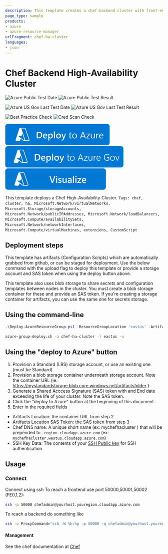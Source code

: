 ```yaml
---
description: This template creates a chef-backend cluster with front-end nodes attached
page_type: sample
products:
- azure
- azure-resource-manager
urlFragment: chef-ha-cluster
languages:
- json
---
```

# Chef Backend High-Availability Cluster

![Azure Public Test Date](https://azurequickstartsservice.blob.core.windows.net/badges/application-workloads/chef/chef-ha-cluster/PublicLastTestDate.svg)
![Azure Public Test Result](https://azurequickstartsservice.blob.core.windows.net/badges/application-workloads/chef/chef-ha-cluster/PublicDeployment.svg)

![Azure US Gov Last Test Date](https://azurequickstartsservice.blob.core.windows.net/badges/application-workloads/chef/chef-ha-cluster/FairfaxLastTestDate.svg)
![Azure US Gov Last Test Result](https://azurequickstartsservice.blob.core.windows.net/badges/application-workloads/chef/chef-ha-cluster/FairfaxDeployment.svg)

![Best Practice Check](https://azurequickstartsservice.blob.core.windows.net/badges/application-workloads/chef/chef-ha-cluster/BestPracticeResult.svg)
![Cred Scan Check](https://azurequickstartsservice.blob.core.windows.net/badges/application-workloads/chef/chef-ha-cluster/CredScanResult.svg)

[![Deploy To Azure](https://raw.githubusercontent.com/Azure/azure-quickstart-templates/master/1-CONTRIBUTION-GUIDE/images/deploytoazure.svg?sanitize=true)](https://portal.azure.com/#create/Microsoft.Template/uri/https%3A%2F%2Fraw.githubusercontent.com%2FAzure%2Fazure-quickstart-templates%2Fmaster%2Fapplication-workloads%2Fchef%2Fchef-ha-cluster%2Fazuredeploy.json)
[![Deploy To Azure US Gov](https://raw.githubusercontent.com/Azure/azure-quickstart-templates/master/1-CONTRIBUTION-GUIDE/images/deploytoazuregov.svg?sanitize=true)](https://portal.azure.us/#create/Microsoft.Template/uri/https%3A%2F%2Fraw.githubusercontent.com%2FAzure%2Fazure-quickstart-templates%2Fmaster%2Fapplication-workloads%2Fchef%2Fchef-ha-cluster%2Fazuredeploy.json)
[![Visualize](https://raw.githubusercontent.com/Azure/azure-quickstart-templates/master/1-CONTRIBUTION-GUIDE/images/visualizebutton.svg?sanitize=true)](http://armviz.io/#/?load=https%3A%2F%2Fraw.githubusercontent.com%2FAzure%2Fazure-quickstart-templates%2Fmaster%2Fapplication-workloads%2Fchef%2Fchef-ha-cluster%2Fazuredeploy.json)

This template deploys a Chef High-Availability Cluster.
`Tags: chef, cluster, ha, Microsoft.Network/virtualNetworks, Microsoft.Storage/storageAccounts, Microsoft.Network/publicIPAddresses, Microsoft.Network/loadBalancers, Microsoft.Compute/availabilitySets, Microsoft.Network/networkInterfaces, Microsoft.Compute/virtualMachines, extensions, CustomScript`

## Deployment steps

This template has artifacts (Configuration Scripts) which are automatically grabbed from github, or can be staged for deployment. Use the below command with the upload flag to deploy this template or provide a storage account and SAS token when using the deploy button above.

This template also uses blob storage to share secrets and configuration templates between nodes in the cluster. You must create a blob storage container for these and provide an SAS token. If you're creating a storage container for artifacts, you can use the same one for secrets storage.

## Using the command-line

 ```PowerShell
 .\Deploy-AzureResourceGroup.ps1 -ResourceGroupLocation 'eastus' -ArtifactsStagingDirectory 'chef-ha-cluster' UploadArtifacts
 ```

 ```bash
 azure-group-deploy.sh -a chef-ha-cluster -l eastus -u
 ```

## Using the "deploy to Azure" button

1. Provision a Standard (LRS) storage account, or use an existing one (must be Standard)
2. Provision a blob storage container underneath storage account.  Note the container URL (ie. https://mystandardstorage.blob.core.windows.net/artifactsfolder )
3. Generate a Shared Acccess Signature (SAS) token with and End date exceeding the life of your cluster.  Note the SAS token.
4. Click the "deploy to Azure" button at the beginning of this document
5. Enter in the required fields

- Artifacts Location:  the container URL from step 2
- Artifacts Location SAS Token: the SAS token from step 3
- Chef DNS name: A unique short name (ex: mychefhacluster ) that will be prepended to `.region.cloudapp.azure.com` (ex: `mychefhacluster.westus.cloudapp.azure.com`)
- SSH Key Data: The contents of your [SSH Public key](https://git-scm.com/book/en/v2/Git-on-the-Server-Generating-Your-SSH-Public-Key) for SSH authentication

## Usage

### Connect

Connect using ssh
To reach a frontend use port 50000,50001,50002 (FE0,1,2):

```bash
ssh -p 50000 chefadmin@yourhost.youregion.cloudapp.azure.com
```

To reach a backend do something like

```bash
ssh -o ProxyCommand="ssh -W %h:%p -p 50000 -q chefadmin@yourhost.youregion.cloudapp.azure.com" chefadmin@be0
```

#### Management

See the chef documentation at [Chef](https://docs.chef.io/)
